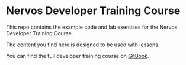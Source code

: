# Nervos Developer Training Course

This repo contains the example code and lab exercises for the Nervos Developer Training Course.

The content you find here is designed to be used with lessons.

You can find the full developer training course on [GitBook](https://nervos.gitbook.io/developer-training-course/).
